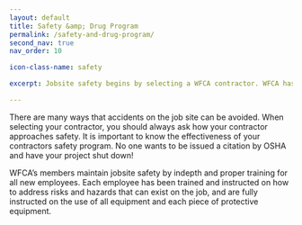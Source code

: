 ```yaml
---
layout: default
title: Safety &amp; Drug Program
permalink: /safety-and-drug-program/
second_nav: true
nav_order: 10

icon-class-name: safety

excerpt: Jobsite safety begins by selecting a WFCA contractor. WFCA has created an effective and in depth safety program.

---
```


There are many ways that accidents on the job site can be avoided. When selecting your contractor, you should always ask how your contractor approaches safety. It is important to know the effectiveness of your contractors safety program. No one wants to be issued a citation by OSHA and have your project shut down!

WFCA’s members maintain jobsite safety by indepth and proper training for all new employees. Each employee has been trained and instructed on how to address risks and hazards that can exist on the job, and are fully instructed on the use of all equipment and each piece of protective equipment.
